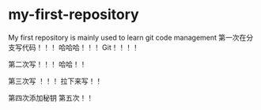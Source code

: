 # my-first-repository
My first repository is mainly used to learn git code management
第一次在分支写代码！！！
哈哈哈！！！
Git！！！！

第二次写！！！
哈哈！！

第三次写 ！！！
拉下来写！！

第四次添加秘钥
第五次！！
